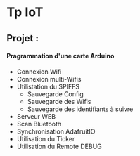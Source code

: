 # Tp IoT

## Projet :
#### Pragrammation d'une carte Arduino
- Connexion Wifi
- Connexion multi-Wifis
- Utilistation du SPIFFS
    - Sauvegarde Config
    - Sauvegarde des Wifis
    - Sauvegarde des identifiants à suivre
- Serveur WEB
- Scan Bluetooth
- Synchronisation AdafruitIO
- Utilisation du Ticker
- Utilisation du Remote DEBUG
